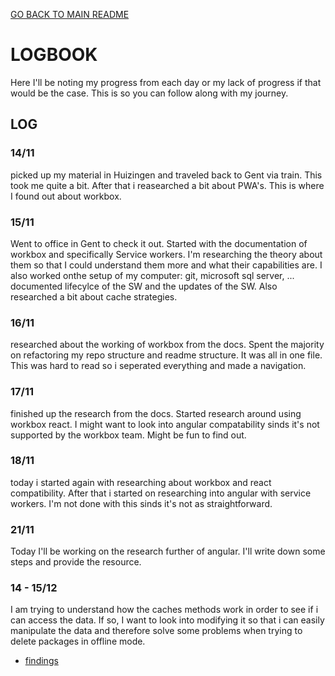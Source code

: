 [GO BACK TO MAIN README](../README.md)

# LOGBOOK
Here I'll be noting my progress from each day or my lack of progress if that would be the case. This is so you can follow along with my journey. 

## LOG
### 14/11
picked up my material in Huizingen and traveled back to Gent via train. This took me quite a bit. After that i reasearched a bit about PWA's. This is where I found out about workbox.
### 15/11
Went to office in Gent to check it out. Started with the documentation of workbox and specifically Service workers. I'm researching the theory about them so that I could understand them more and what their capabilities are. I also worked onthe setup of my computer: git, microsoft sql server, ...
documented lifecylce of the SW and the updates of the SW. Also researched a bit about cache strategies. 
### 16/11
researched about the working of workbox from the docs. Spent the majority on refactoring my repo structure and readme structure. It was all in one file. This was hard to read so i seperated everything and made a navigation.
### 17/11
finished up the research from the docs. Started research around using workbox react. I might want to look into angular compatability sinds it's not supported by the workbox team. Might be fun to find out.
### 18/11
today i started again with researching about workbox and react compatibility. After that i started on researching into angular with service workers. I'm not done with this sinds it's not as straightforward.
### 21/11 
Today I'll be working on the research further of angular. I'll write down some steps and provide the resource.
### 14 - 15/12
I am trying to understand how the caches methods work in order to see if i can access the data. If so, I want to look into modifying it so that i can easily manipulate the data and therefore solve some problems when trying to delete packages in offline mode. 
- [findings]('./FindingsCachesMethods.md')